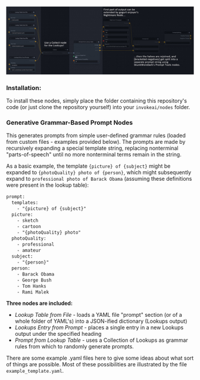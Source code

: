 ![lookups usage example graph](https://raw.githubusercontent.com/dwringer/generative-grammar-prompt-nodes/main/lookuptables_usage.jpg)

### Installation:

To install these nodes, simply place the folder containing this repository's code (or just clone the repository yourself) into your `invokeai/nodes` folder.

### Generative Grammar-Based Prompt Nodes

This generates prompts from simple user-defined grammar rules (loaded from custom files - examples provided below). The prompts are made by recursively expanding a special template string, replacing nonterminal "parts-of-speech" until no more nonterminal terms remain in the string.

As a basic example, the template `{picture} of {subject}` might be expanded to `{photoQuality} photo of {person}`, which might subsequently expand to `professional photo of Barack Obama` (assuming these definitions were present in the lookup table):
```
prompt:
  templates:
    - "{picture} of {subject}"
  picture:
    - sketch
    - cartoon
    - "{photoQuality} photo"
  photoQuality:
    - professional
    - amateur
  subject:
    - "{person}"
  person:
    - Barack Obama
    - George Bush
    - Tom Hanks
    - Rami Malek
```

**Three nodes are included:**
- *Lookup Table from File* - loads a YAML file "prompt" section (or of a whole folder of YAML's) into a JSON-ified dictionary (Lookups output)
- *Lookups Entry from Prompt* - places a single entry in a new Lookups output under the specified heading
- *Prompt from Lookup Table* - uses a Collection of Lookups as grammar rules from which to randomly generate prompts.

There are some example .yaml files here to give some ideas about what sort of things are possible. Most of these possibilities are illustrated by the file `example_template.yaml`.
